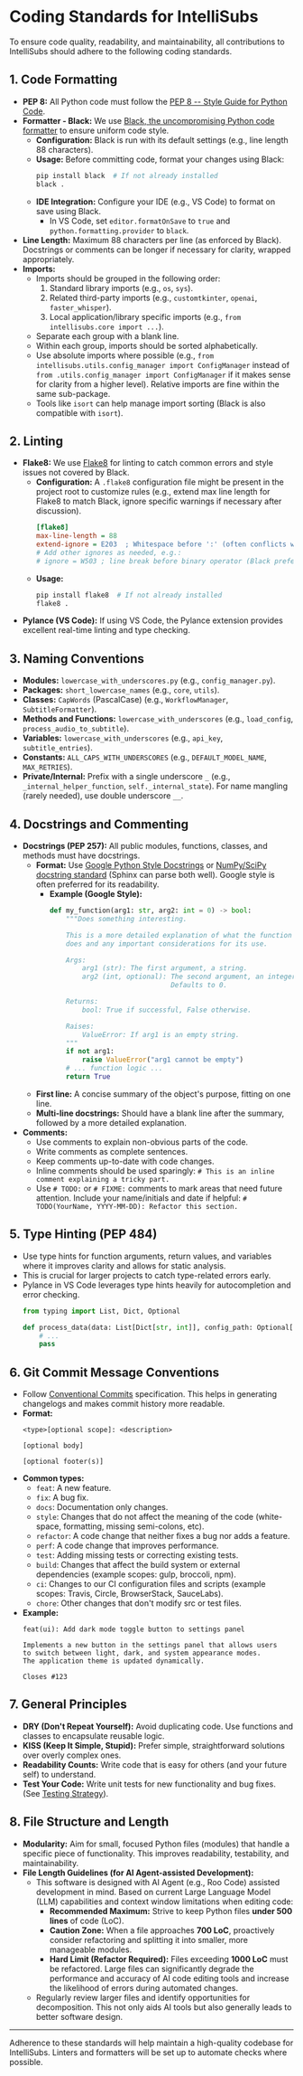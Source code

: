 # Coding Standards for IntelliSubs

To ensure code quality, readability, and maintainability, all contributions to IntelliSubs should adhere to the following coding standards.

## 1. Code Formatting

*   **PEP 8:** All Python code must follow the [PEP 8 -- Style Guide for Python Code](https://www.python.org/dev/peps/pep-0008/).
*   **Formatter - Black:** We use [Black, the uncompromising Python code formatter](https://github.com/psf/black) to ensure uniform code style.
    *   **Configuration:** Black is run with its default settings (e.g., line length 88 characters).
    *   **Usage:** Before committing code, format your changes using Black:
        ```bash
        pip install black  # If not already installed
        black .
        ```
    *   **IDE Integration:** Configure your IDE (e.g., VS Code) to format on save using Black.
        *   In VS Code, set `editor.formatOnSave` to `true` and `python.formatting.provider` to `black`.
*   **Line Length:** Maximum 88 characters per line (as enforced by Black). Docstrings or comments can be longer if necessary for clarity, wrapped appropriately.
*   **Imports:**
    *   Imports should be grouped in the following order:
        1.  Standard library imports (e.g., `os`, `sys`).
        2.  Related third-party imports (e.g., `customtkinter`, `openai`, `faster_whisper`).
        3.  Local application/library specific imports (e.g., `from intellisubs.core import ...`).
    *   Separate each group with a blank line.
    *   Within each group, imports should be sorted alphabetically.
    *   Use absolute imports where possible (e.g., `from intellisubs.utils.config_manager import ConfigManager` instead of `from .utils.config_manager import ConfigManager` if it makes sense for clarity from a higher level). Relative imports are fine within the same sub-package.
    *   Tools like `isort` can help manage import sorting (Black is also compatible with `isort`).

## 2. Linting

*   **Flake8:** We use [Flake8](https://flake8.pycqa.org/en/latest/) for linting to catch common errors and style issues not covered by Black.
    *   **Configuration:** A `.flake8` configuration file might be present in the project root to customize rules (e.g., extend max line length for Flake8 to match Black, ignore specific warnings if necessary after discussion).
        ```ini
        [flake8]
        max-line-length = 88
        extend-ignore = E203  ; Whitespace before ':' (often conflicts with Black)
        # Add other ignores as needed, e.g.:
        # ignore = W503 ; line break before binary operator (Black prefers this)
        ```
    *   **Usage:**
        ```bash
        pip install flake8  # If not already installed
        flake8 .
        ```
*   **Pylance (VS Code):** If using VS Code, the Pylance extension provides excellent real-time linting and type checking.

## 3. Naming Conventions

*   **Modules:** `lowercase_with_underscores.py` (e.g., `config_manager.py`).
*   **Packages:** `short_lowercase_names` (e.g., `core`, `utils`).
*   **Classes:** `CapWords` (PascalCase) (e.g., `WorkflowManager`, `SubtitleFormatter`).
*   **Methods and Functions:** `lowercase_with_underscores` (e.g., `load_config`, `process_audio_to_subtitle`).
*   **Variables:** `lowercase_with_underscores` (e.g., `api_key`, `subtitle_entries`).
*   **Constants:** `ALL_CAPS_WITH_UNDERSCORES` (e.g., `DEFAULT_MODEL_NAME`, `MAX_RETRIES`).
*   **Private/Internal:** Prefix with a single underscore `_` (e.g., `_internal_helper_function`, `self._internal_state`). For name mangling (rarely needed), use double underscore `__`.

## 4. Docstrings and Commenting

*   **Docstrings (PEP 257):** All public modules, functions, classes, and methods must have docstrings.
    *   **Format:** Use [Google Python Style Docstrings](https://google.github.io/styleguide/pyguide.html#38-comments-and-docstrings) or [NumPy/SciPy docstring standard](https://numpydoc.readthedocs.io/en/latest/format.html) (Sphinx can parse both well). Google style is often preferred for its readability.
        *   **Example (Google Style):**
            ```python
            def my_function(arg1: str, arg2: int = 0) -> bool:
                """Does something interesting.

                This is a more detailed explanation of what the function
                does and any important considerations for its use.

                Args:
                    arg1 (str): The first argument, a string.
                    arg2 (int, optional): The second argument, an integer.
                                          Defaults to 0.

                Returns:
                    bool: True if successful, False otherwise.

                Raises:
                    ValueError: If arg1 is an empty string.
                """
                if not arg1:
                    raise ValueError("arg1 cannot be empty")
                # ... function logic ...
                return True
            ```
    *   **First line:** A concise summary of the object's purpose, fitting on one line.
    *   **Multi-line docstrings:** Should have a blank line after the summary, followed by a more detailed explanation.
*   **Comments:**
    *   Use comments to explain non-obvious parts of the code.
    *   Write comments as complete sentences.
    *   Keep comments up-to-date with code changes.
    *   Inline comments should be used sparingly: `# This is an inline comment explaining a tricky part.`
    *   Use `# TODO:` or `# FIXME:` comments to mark areas that need future attention. Include your name/initials and date if helpful: `# TODO(YourName, YYYY-MM-DD): Refactor this section.`

## 5. Type Hinting (PEP 484)

*   Use type hints for function arguments, return values, and variables where it improves clarity and allows for static analysis.
*   This is crucial for larger projects to catch type-related errors early.
*   Pylance in VS Code leverages type hints heavily for autocompletion and error checking.
    ```python
    from typing import List, Dict, Optional

    def process_data(data: List[Dict[str, int]], config_path: Optional[str] = None) -> bool:
        # ...
        pass
    ```

## 6. Git Commit Message Conventions

*   Follow [Conventional Commits](https://www.conventionalcommits.org/en/v1.0.0/) specification. This helps in generating changelogs and makes commit history more readable.
*   **Format:**
    ```
    <type>[optional scope]: <description>

    [optional body]

    [optional footer(s)]
    ```
*   **Common types:**
    *   `feat`: A new feature.
    *   `fix`: A bug fix.
    *   `docs`: Documentation only changes.
    *   `style`: Changes that do not affect the meaning of the code (white-space, formatting, missing semi-colons, etc).
    *   `refactor`: A code change that neither fixes a bug nor adds a feature.
    *   `perf`: A code change that improves performance.
    *   `test`: Adding missing tests or correcting existing tests.
    *   `build`: Changes that affect the build system or external dependencies (example scopes: gulp, broccoli, npm).
    *   `ci`: Changes to our CI configuration files and scripts (example scopes: Travis, Circle, BrowserStack, SauceLabs).
    *   `chore`: Other changes that don't modify src or test files.
*   **Example:**
    ```
    feat(ui): Add dark mode toggle button to settings panel

    Implements a new button in the settings panel that allows users
    to switch between light, dark, and system appearance modes.
    The application theme is updated dynamically.

    Closes #123
    ```

## 7. General Principles

*   **DRY (Don't Repeat Yourself):** Avoid duplicating code. Use functions and classes to encapsulate reusable logic.
*   **KISS (Keep It Simple, Stupid):** Prefer simple, straightforward solutions over overly complex ones.
*   **Readability Counts:** Write code that is easy for others (and your future self) to understand.
*   **Test Your Code:** Write unit tests for new functionality and bug fixes. (See [Testing Strategy](../DEVELOPMENT.md#9-测试策略概要)).

## 8. File Structure and Length

*   **Modularity:** Aim for small, focused Python files (modules) that handle a specific piece of functionality. This improves readability, testability, and maintainability.
*   **File Length Guidelines (for AI Agent-assisted Development):**
    *   This software is designed with AI Agent (e.g., Roo Code) assisted development in mind. Based on current Large Language Model (LLM) capabilities and context window limitations when editing code:
        *   **Recommended Maximum:** Strive to keep Python files **under 500 lines** of code (LoC).
        *   **Caution Zone:** When a file approaches **700 LoC**, proactively consider refactoring and splitting it into smaller, more manageable modules.
        *   **Hard Limit (Refactor Required):** Files exceeding **1000 LoC** must be refactored. Large files can significantly degrade the performance and accuracy of AI code editing tools and increase the likelihood of errors during automated changes.
    *   Regularly review larger files and identify opportunities for decomposition. This not only aids AI tools but also generally leads to better software design.
---

Adherence to these standards will help maintain a high-quality codebase for IntelliSubs. Linters and formatters will be set up to automate checks where possible.